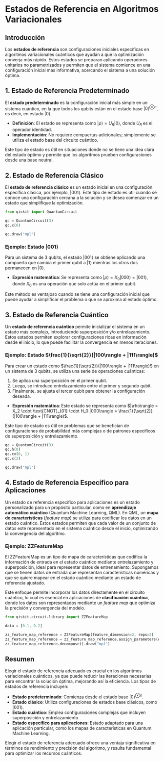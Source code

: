 # Estados de Referencia en Algoritmos Variacionales

## Introducción
Los **estados de referencia** son configuraciones iniciales específicas en algoritmos variacionales cuánticos que ayudan a que la optimización converja más rápido. Estos estados se preparan aplicando operadores unitarios no parametrizados y permiten que el sistema comience en una configuración inicial más informativa, acercando el sistema a una solución óptima.

## 1. Estado de Referencia Predeterminado
El **estado predeterminado** es la configuración inicial más simple en un sistema cuántico, en la que todos los qubits están en el estado base $|0\rangle^{\otimes n}$, es decir, en estado $|0\rangle$.

- **Definición**: El estado se representa como $|\rho\rangle = U_R |0\rangle$, donde $U_R$ es el operador identidad.
- **Implementación**: No requiere compuertas adicionales; simplemente se utiliza el estado base del circuito cuántico.

Este tipo de estado es útil en situaciones donde no se tiene una idea clara del estado óptimo y permite que los algoritmos prueben configuraciones desde una base neutral.


## 2. Estado de Referencia Clásico
El **estado de referencia clásico** es un estado inicial en una configuración específica clásica, por ejemplo, $|001\rangle$. Este tipo de estado es útil cuando se conoce una configuración cercana a la solución y se desea comenzar en un estado que simplifique la optimización.
```python
from qiskit import QuantumCircuit

qc = QuantumCircuit(3)
qc.x(0)

qc.draw("mpl")
```
### Ejemplo: Estado $|001\rangle$
Para un sistema de 3 qubits, el estado $|001\rangle$ se obtiene aplicando una compuerta que cambia el primer qubit a $|1\rangle$ mientras los otros dos permanecen en $|0\rangle$.

- **Expresión matemática**: Se representa como $|\rho\rangle = X_0 |000\rangle = |001\rangle$, donde $X_0$ es una operación que solo actúa en el primer qubit.

Este método es ventajoso cuando se tiene una configuración inicial que puede ayudar a simplificar el problema o que se aproxima al estado óptimo.

## 3. Estado de Referencia Cuántico
Un **estado de referencia cuántico** permite inicializar el sistema en un estado más complejo, introduciendo superposición y/o entrelazamiento. Estos estados permiten explorar configuraciones ricas en información desde el inicio, lo que puede facilitar la convergencia en menos iteraciones.

### Ejemplo: Estado $\frac{1}{\sqrt{2}}(|100\rangle + |111\rangle)$
Para crear un estado como $\frac{1}{\sqrt{2}}(|100\rangle + |111\rangle)$ en un sistema de 3 qubits, se utiliza una serie de operaciones cuánticas:

1. Se aplica una superposición en el primer qubit.
2. Luego, se introduce entrelazamiento entre el primer y segundo qubit.
3. Finalmente, se ajusta el tercer qubit para obtener la configuración deseada.

- **Expresión matemática**: Este estado se representa como $|\rho\rangle = X_2 \cdot \text{CNOT}_{01} \cdot H_0 |000\rangle = \frac{1}{\sqrt{2}}(|100\rangle + |111\rangle)$.

Este tipo de estado es útil en problemas que se benefician de configuraciones de probabilidad más complejas o de patrones específicos de superposición y entrelazamiento.
```python
qc = QuantumCircuit(3)
qc.h(0)
qc.cx(0, 1)
qc.x(2)

qc.draw("mpl")
```
## 4. Estado de Referencia Específico para Aplicaciones
Un estado de referencia específico para aplicaciones es un estado personalizado para un propósito particular, como en **aprendizaje automático cuántico** (Quantum Machine Learning, QML). En QML, un **mapa de características** (*feature map*) se utiliza para codificar los datos en un estado cuántico. Estos estados permiten que cada valor de un conjunto de datos esté representado en el sistema cuántico desde el inicio, optimizando la convergencia del algoritmo.

### Ejemplo: ZZFeatureMap
El ZZFeatureMap es un tipo de mapa de características que codifica la información de entrada en el estado cuántico mediante entrelazamiento y superposición, ideal para representar datos de entrenamiento. Supongamos que se tienen datos de entrada que representan características numéricas y que se quiere mapear en el estado cuántico mediante un estado de referencia ajustado.

Este enfoque permite incorporar los datos directamente en el circuito cuántico, lo cual es esencial en aplicaciones de **clasificación cuántica**, donde los datos son representados mediante un *feature map* que optimiza la precisión y convergencia del modelo.
```python
from qiskit.circuit.library import ZZFeatureMap

data = [0.1, 0.2]

zz_feature_map_reference = ZZFeatureMap(feature_dimension=2, reps=2)
zz_feature_map_reference = zz_feature_map_reference.assign_parameters(data)
zz_feature_map_reference.decompose().draw("mpl")
```
## Resumen
Elegir el estado de referencia adecuado es crucial en los algoritmos variacionales cuánticos, ya que puede reducir las iteraciones necesarias para encontrar la solución óptima, mejorando así la eficiencia. Los tipos de estados de referencia incluyen:

- **Estado predeterminado**: Comienza desde el estado base $|0\rangle^{\otimes n}$.
- **Estado clásico**: Utiliza configuraciones de estados base clásicos, como $|001\rangle$.
- **Estado cuántico**: Emplea configuraciones complejas que incluyen superposición y entrelazamiento.
- **Estado específico para aplicaciones**: Estado adaptado para una aplicación particular, como los mapas de características en Quantum Machine Learning.

Elegir el estado de referencia adecuado ofrece una ventaja significativa en términos de rendimiento y precisión del algoritmo, y resulta fundamental para optimizar los recursos cuánticos.
